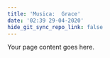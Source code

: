 ```yaml
---
title: 'Musica:  Grace'
date: '02:39 29-04-2020'
hide_git_sync_repo_link: false
---
```


Your page content goes here.